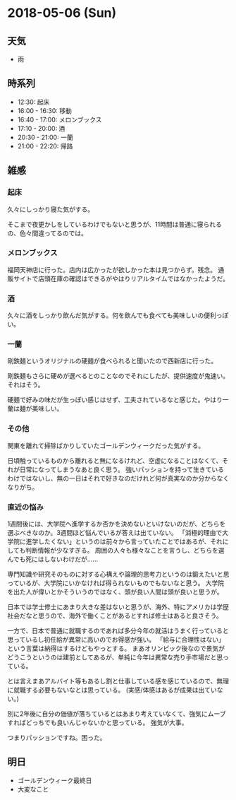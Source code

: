 # 2018-05-06 (Sun)

## 天気

- 雨

## 時系列

- 12:30: 起床
- 16:00 - 16:30: 移動
- 16:40 - 17:00: メロンブックス
- 17:10 - 20:00: 酒
- 20:30 - 21:00: 一蘭
- 21:00 - 22:20: 帰路

## 雑感

### 起床

久々にしっかり寝た気がする。

そこまで夜更かしをしているわけでもないと思うが、11時間は普通に寝られるの、色々間違ってるのでは。

### メロンブックス

福岡天神店に行った。店内は広かったが欲しかった本は見つからず。残念。
通販サイトで店頭在庫の確認はできるがやはりリアルタイムではなかったようだ。

### 酒

久々に酒をしっかり飲んだ気がする。何を飲んでも食べても美味しいの便利っぽい。

### 一蘭

剛鉄麺というオリジナルの硬麺が食べられると聞いたので西新店に行った。

剛鉄麺もさらに硬めが選べるとのことなのでそれにしたが、提供速度が鬼速い。それはそう。

硬麺で好みの味だが生っぽい感じはせず、工夫されているなと感じた。やはり一蘭は麺が美味しい。

### その他

関東を離れて掃除ばかりしていたゴールデンウィークだった気がする。

日頃触っているものから離れると無になるけれど、空虚になることはなくて、それが日常になってしまうなあと良く思う。
強いパッションを持って生きているわけではないし、無の一日はそれで好きなのだけれど何が真実なのか分からなくなりがち。

### 直近の悩み

1週間後には、大学院へ進学するか否かを決めないといけないのだが、どちらを選ぶべきなのか。3週間ほど悩んでいるが答えは出ていない。
「消極的理由で大学院に進学したくない」というのは前々から言っていたことではあるが、それにしても判断情報が少なすぎる。
周囲の人々も様々なことを言うし、どちらを選んでも死にはしないわけだが……

専門知識や研究そのものに対する心構えや論理的思考力というのは鍛えたいと思っているが、大学院にいかなければ得られないものでもないなと思う。
大学院を出た人が偉いとかそういうのではなく、頭が良い人間は頭が良いと思うが。

日本では学士修士にあまり大きな差はないと思うが、海外、特にアメリカは学歴社会だなと思うので、海外で働くことがあるとすれば修士はあると良さそう。

一方で、日本で普通に就職するのであれば多分今年の就活はうまく行っていると思っているし初任給が異常に高いのでお得感が強い。
「給与に合理性はない」という言葉は納得はするけどもやっとする。
まあオリンピック後なので景気がどうこうというのは建前としてあるが、単純に今年は異常な売り手市場だと思っている。

とは言えまあアルバイト等もあるし割と仕事している感を感じているので、無理に就職する必要もないなとは思っている。
(実感/体感はあるが成果は出ていない。)

別に2年後に自分の価値が落ちているとはあまり考えていなくて、強気にムーブすればどっちでも良いんじゃないかと思っている。
強気が大事。

つまりパッションですね。困った。

## 明日

- ゴールデンウィーク最終日
- 大変なこと
